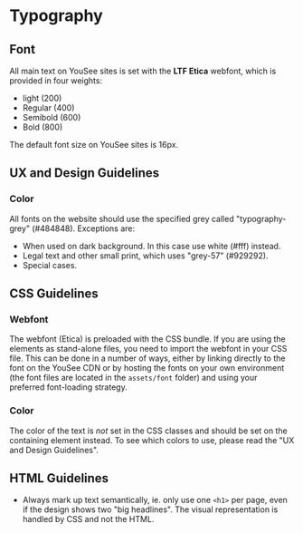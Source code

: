 # Typography
## Font
All main text on YouSee sites is set with the **LTF Etica** webfont, which is provided in four weights:
* light (200)
* Regular (400)
* Semibold (600)
* Bold (800)

The default font size on YouSee sites is 16px.

## UX and Design Guidelines
### Color
All fonts on the website should use the specified grey called "typography-grey" (#484848). Exceptions are:
- When used on dark background. In this case use white (#fff) instead.
- Legal text and other small print, which uses "grey-57" (#929292).
- Special cases.

## CSS Guidelines
### Webfont
The webfont (Etica) is preloaded with the CSS bundle.
If you are using the elements as stand-alone files, you need to import the webfont in your CSS file. This can be done in a number of ways, either by linking directly to the font on the YouSee CDN or by hosting the fonts on your own environment (the font files are located in the `assets/font` folder) and using your preferred font-loading strategy.

### Color
The color of the text is _not_ set in the CSS classes and should be set on the containing element instead. To see which colors to use, please read the "UX and Design Guidelines".

## HTML Guidelines
 - Always mark up text semantically, ie. only use one `<h1>` per page, even if the design shows two "big headlines". The visual representation is handled by CSS and not the HTML.
